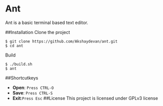# Ant
Ant is a basic terminal based text editor.
  
  
##Installation
Clone the project

    $ git clone https://github.com/Akshaydevan/ant.git
    $ cd ant
   
Build

    $ ./build.sh
    $ ant

##Shortcutkeys
- **Open**:
```Press CTRL-O```
- **Save**:
```Press CTRL-S```
- **Exit**:```Press Esc```
##License
This project is licensed under GPLv3 license 
